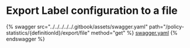 # Export Label configuration to a file

{% swagger src="../../../../../.gitbook/assets/swagger.yaml" path="/policy-statistics/{definitionId}/export/file"
method="get" %}
[swagger.yaml](../../../../../.gitbook/assets/swagger.yaml)
{% endswagger %}
